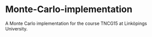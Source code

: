 # Monte-Carlo-implementation
A Monte Carlo implementation for the course TNCG15 at Linköpings University.
